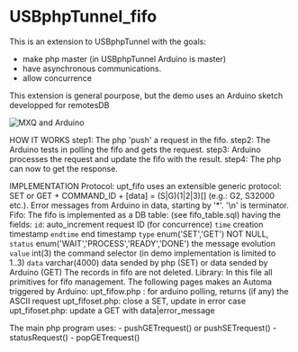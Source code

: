 # USBphpTunnel_fifo

 This is an extension to USBphpTunnel with the goals:
  - make php master (in USBphpTunnel Arduino is master)
  - have asynchronous communications.
  - allow concurrence
    
 This extension is general pourpose, but the demo uses an Arduino sketch developped for remotesDB
 
 ![MXQ and Arduino](./img/Arduino,jpg)
 
 
 
 
 
 
 
 
 
 HOW IT WORKS
 step1: The php 'push' a request in the fifo.
 step2: The Arduino tests in polling the fifo and gets the request.
 step3: Arduino processes the request and update the fifo with the result.
 step4: The php can now to get the response.
 
 IMPLEMENTATION
 Protocol:
   upt_fifo uses an extensible generic protocol: SET or GET + COMMAND_ID + [data] = (S|G)(1|2|3)[<ascii data>]
   (e.g.: G2, S32000 etc.). Error messages from Arduino in data, starting by '*'. '\n' is terminator.
 Fifo:
   The fifo is implemented as a DB table: (see fifo_table.sql) having the fields:
     `id`:  auto_increment request ID (for concurrence)
     `time` creation timestamp 
     `endtime` end timestamp 
     `type` enum('SET','GET') NOT NULL,
     `status` enum('WAIT','PROCESS','READY','DONE') the message evolution
     `value` int(3) the command selector (in demo implementation is limited to 1..3)
     `data` varchar(4000) data sended by php (SET) or data sended by Arduino (GET)
   The records in fifo are not deleted.
 Library:
   In this file all primitives for fifo management.
   The following pages makes an Automa triggered by Arduino:
     upt_fifow.php : for arduino polling, returns (if any) the ASCII request
     upt_fifoset.php: close a SET, update in error case 
     upt_fifoset.php: update a GET with data|error_message
   
   The main php program uses: 
      - pushGETrequest()  or   pushSETrequest()
      - statusRequest()
      - popGETrequest()
      
